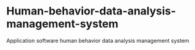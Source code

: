 # Human-behavior-data-analysis-management-system
Application software human behavior data analysis management system
